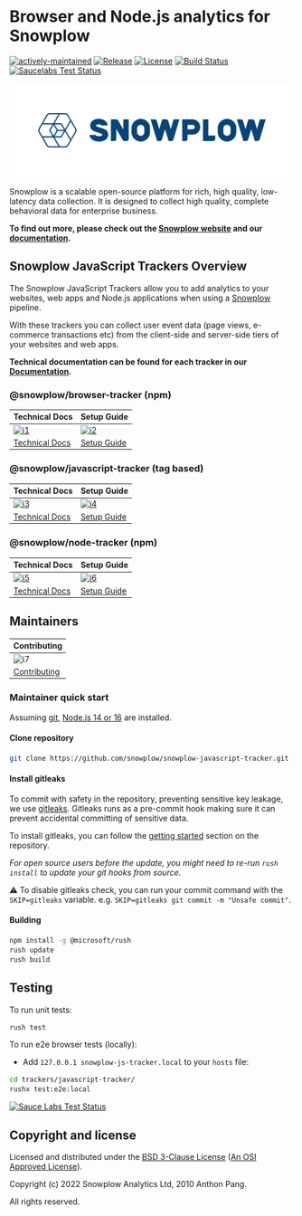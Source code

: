 # Browser and Node.js analytics for Snowplow

[![actively-maintained]][tracker-classificiation]
[![Release][release-image]][releases]
[![License][license-image]](LICENSE)
[![Build Status][gh-actions-image]][gh-actions]
[![Saucelabs Test Status][saucelabs-button-image]][saucelabs]

![snowplow-logo](common/media/snowplow_logo.png)

Snowplow is a scalable open-source platform for rich, high quality, low-latency data collection. It is designed to collect high quality, complete behavioral data for enterprise business.

**To find out more, please check out the [Snowplow website][website] and our [documentation][docs].**

## Snowplow JavaScript Trackers Overview

The Snowplow JavaScript Trackers allow you to add analytics to your websites, web apps and Node.js applications when using a [Snowplow][snowplow] pipeline.

With these trackers you can collect user event data (page views, e-commerce transactions etc) from the
client-side and server-side tiers of your websites and web apps.

**Technical documentation can be found for each tracker in our [Documentation][javascript-docs].**

### @snowplow/browser-tracker (npm)

| Technical Docs                              | Setup Guide                          |
|---------------------------------------------|--------------------------------------|
| [![i1][techdocs-image]][tech-docs-browser]  | [![i2][setup-image]][setup-browser]  |
| [Technical Docs][tech-docs-browser]         | [Setup Guide][setup-browser]         |

### @snowplow/javascript-tracker (tag based)

| Technical Docs                         | Setup Guide                     |
|----------------------------------------|---------------------------------|
| [![i3][techdocs-image]][tech-docs-js]  | [![i4][setup-image]][setup-js]  |
| [Technical Docs][tech-docs-js]         | [Setup Guide][setup-js]         |

### @snowplow/node-tracker (npm)

| Technical Docs                           | Setup Guide                       |
|------------------------------------------|-----------------------------------|
| [![i5][techdocs-image]][tech-docs-node]  | [![i6][setup-image]][setup-node]  |
| [Technical Docs][tech-docs-node]         | [Setup Guide][setup-node]         |

## Maintainers

| Contributing                         |
|--------------------------------------|
| ![i7][contributing-image]            |
| [Contributing](CONTRIBUTING.md)      |

### Maintainer quick start

Assuming [git](https://git-scm.com/downloads), [Node.js 14 or 16](https://nodejs.org/en/download/releases/) are installed.

#### Clone repository

```bash
git clone https://github.com/snowplow/snowplow-javascript-tracker.git
```

#### Install gitleaks

To commit with safety in the repository, preventing sensitive key leakage, we use [gitleaks](https://github.com/gitleaks/gitleaks). Gitleaks runs as a pre-commit hook making sure it can prevent accidental committing of sensitive data.

To install gitleaks, you can follow the [getting started](https://github.com/gitleaks/gitleaks) section on the repository.

_For open source users before the update, you might need to re-run `rush install` to update your git hooks from source._

:warning: To disable gitleaks check, you can run your commit command with the `SKIP=gitleaks` variable. e.g. `SKIP=gitleaks git commit -m "Unsafe commit"`.

#### Building

```bash
npm install -g @microsoft/rush
rush update
rush build
```

## Testing

To run unit tests:

```bash
rush test
```

To run e2e browser tests (locally):

- Add `127.0.0.1 snowplow-js-tracker.local` to your `hosts` file:

```bash
cd trackers/javascript-tracker/
rushx test:e2e:local
```

[![Sauce Labs Test Status][saucelabs-matrix-image]][saucelabs]

## Copyright and license

Licensed and distributed under the [BSD 3-Clause License](LICENSE) ([An OSI Approved License][osi]).

Copyright (c) 2022 Snowplow Analytics Ltd, 2010 Anthon Pang.

All rights reserved.

[website]: https://snowplowanalytics.com
[snowplow]: https://github.com/snowplow/snowplow
[docs]: https://docs.snowplowanalytics.com/
[docker-install]: https://docs.docker.com/install/
[javascript-docs]: https://docs.snowplowanalytics.com/docs/collecting-data/collecting-from-own-applications/javascript-trackers/
[tech-docs-browser]: https://docs.snowplowanalytics.com/docs/collecting-data/collecting-from-own-applications/javascript-trackers/browser-tracker/browser-tracker-v3-reference/
[setup-browser]: https://docs.snowplowanalytics.com/docs/collecting-data/collecting-from-own-applications/javascript-trackers/browser-tracker/quick-start-guide/
[tech-docs-js]: https://docs.snowplowanalytics.com/docs/collecting-data/collecting-from-own-applications/javascript-trackers/javascript-tracker/javascript-tracker-v3/
[setup-js]: https://docs.snowplowanalytics.com/docs/collecting-data/collecting-from-own-applications/javascript-trackers/javascript-tracker/web-quick-start-guide/
[tech-docs-node]: https://docs.snowplowanalytics.com/docs/collecting-data/collecting-from-own-applications/javascript-trackers/node-js-tracker/node-js-tracker-v3/
[setup-node]: https://docs.snowplowanalytics.com/docs/collecting-data/collecting-from-own-applications/javascript-trackers/node-js-tracker/node-js-tracker-v3/setup/
[techdocs-image]: https://d3i6fms1cm1j0i.cloudfront.net/github/images/techdocs.png
[setup-image]: https://d3i6fms1cm1j0i.cloudfront.net/github/images/setup.png
[contributing-image]: https://d3i6fms1cm1j0i.cloudfront.net/github/images/contributing.png
[release-image]: https://img.shields.io/github/v/release/snowplow/snowplow-javascript-tracker?sort=semver
[releases]: https://github.com/snowplow/snowplow-javascript-tracker/releases
[gh-actions]: https://github.com/snowplow/snowplow-javascript-tracker/actions
[gh-actions-image]: https://github.com/snowplow/snowplow-javascript-tracker/workflows/Build/badge.svg
[saucelabs]: https://saucelabs.com/u/snowplow
[saucelabs-button-image]: https://img.shields.io/static/v1?style=flat&label=Sauce%20Labs&message=Tested&color=e2231a&logo=sauce-labs
[saucelabs-matrix-image]: https://app.saucelabs.com/browser-matrix/snowplow.svg
[osi]: https://opensource.org/licenses/BSD-3-Clause
[license-image]: https://img.shields.io/npm/l/@snowplow/javascript-tracker
[tracker-classificiation]: https://docs.snowplowanalytics.com/docs/collecting-data/collecting-from-own-applications/tracker-maintenance-classification/
[actively-maintained]: https://img.shields.io/static/v1?style=flat&label=Snowplow&message=Actively%20Maintained&color=6638b8&labelColor=9ba0aa&logo=data:image/png;base64,iVBORw0KGgoAAAANSUhEUgAAABAAAAAQCAMAAAAoLQ9TAAAAeFBMVEVMaXGXANeYANeXANZbAJmXANeUANSQAM+XANeMAMpaAJhZAJeZANiXANaXANaOAM2WANVnAKWXANZ9ALtmAKVaAJmXANZaAJlXAJZdAJxaAJlZAJdbAJlbAJmQAM+UANKZANhhAJ+EAL+BAL9oAKZnAKVjAKF1ALNBd8J1AAAAKHRSTlMAa1hWXyteBTQJIEwRgUh2JjJon21wcBgNfmc+JlOBQjwezWF2l5dXzkW3/wAAAHpJREFUeNokhQOCA1EAxTL85hi7dXv/E5YPCYBq5DeN4pcqV1XbtW/xTVMIMAZE0cBHEaZhBmIQwCFofeprPUHqjmD/+7peztd62dWQRkvrQayXkn01f/gWp2CrxfjY7rcZ5V7DEMDQgmEozFpZqLUYDsNwOqbnMLwPAJEwCopZxKttAAAAAElFTkSuQmCC
